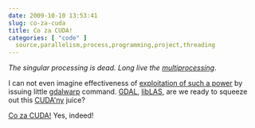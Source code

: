 ```yaml
---
date: 2009-10-10 13:53:41
slug: co-za-cuda
title: Co za CUDA!
categories: [ "code" ]
  source,parallelism,process,programming,project,threading
---
```


_The singular processing is dead. Long live the [multiprocessing](http://en.wikipedia.org/wiki/Multiprocessing)_.





I can not even imagine effectiveness of [exploitation of such a power](http://www.brightsideofnews.com/news/2009/9/30/nvidia-gt300s-fermi-architecture-unveiled-512-cores2c-up-to-6gb-gddr5.aspx) by issuing little [gdalwarp](http://www.gdal.org/gdalwarp.html) command. [GDAL](http://www.gdal.org), [libLAS](http://www.liblas.org), are we ready to squeeze out this [CUDA'ny](http://translate.google.co.uk/translate_t#pl|en|cudny) juice?





[Co za CUDA!](http://translate.google.co.uk/translate_t#pl|en|co%20za%20cuda) Yes, indeed!
